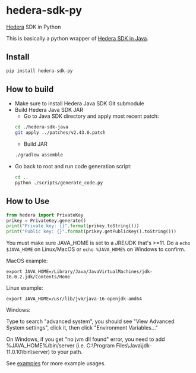 # hedera-sdk-py
[Hedera](https://hedera.com/) SDK in Python

This is basically a python wrapper of [Hedera SDK in Java](https://github.com/hashgraph/hedera-sdk-java).

## Install

```sh
pip install hedera-sdk-py
```

## How to build
- Make sure to install Hedera Java SDK Git submodule
- Build Hedera Java SDK JAR
  - Go to Java SDK directory and apply most recent patch:
  ```sh
  cd ./hedera-sdk-java
  git apply ../patches/v2.43.0.patch
  ```
  - Build JAR
  ```sh
  ./gradlew assemble
  ```
- Go back to root and run code generation script:
  ```sh
  cd ..
  python ./scripts/generate_code.py
  ```

## How to Use
```python
from hedera import PrivateKey
prikey = PrivateKey.generate()
print("Private key: {}".format(prikey.toString()))
print("Public key: {}".format(prikey.getPublicKey().toString()))
```
You must make sure JAVA_HOME is set to a JRE/JDK that's >=11. Do a `echo $JAVA_HOME` on Linux/MacOS or `echo %JAVA_HOME%` on Windows to confirm.

MacOS example:

    export JAVA_HOME=/Library/Java/JavaVirtualMachines/jdk-16.0.2.jdk/Contents/Home

Linux example:

    export JAVA_HOME=/usr/lib/jvm/java-16-openjdk-amd64

Windows:

Type to search "advanced system", you should see "View Advanced System settings", click it, then click "Environment Variables..."

On Windows, if you get "no jvm dll found" error, you need to add %JAVA_HOME%/bin/server (i.e. C:\Program Files\Java\jdk-11.0.10\bin\server) to your path.

See [examples](https://github.com/wensheng/hedera-sdk-py/tree/main/examples) for more example usages.

